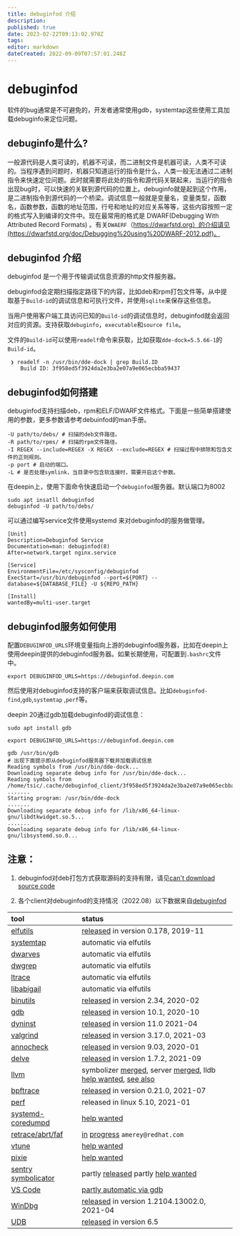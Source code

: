 ```yaml
---
title: debuginfod 介绍
description: 
published: true
date: 2023-02-22T09:13:02.978Z
tags: 
editor: markdown
dateCreated: 2022-09-09T07:57:01.248Z
---
```


# debuginfod

软件的bug通常是不可避免的，开发者通常使用gdb，systemtap这些使用工具加载debuginfo来定位问题。

## debuginfo是什么?

一般源代码是人类可读的，机器不可读，而二进制文件是机器可读，人类不可读的。当程序遇到问题时，机器只知道运行的指令是什么，人类一般无法通过二进制指令来快速定位问题。此时就需要将此处的指令和源代码关联起来，当运行的指令出现bug时，可以快速的关联到源代码的位置上。debuginfo就是起到这个作用，是二进制指令到源代码的一个桥梁。调试信息一般就是变量名，变量类型，函数名，函数参数，函数的地址范围，行号和地址的对应关系等等，这些内容按照一定的格式写入到编译的文件中。现在最常用的格式是 DWARF(Debugging With Attributed Record Formats) 。有关`DWAERF`（https://dwarfstd.org）的介绍请见(https://dwarfstd.org/doc/Debugging%20using%20DWARF-2012.pdf)。



## debuginfod 介绍

   debuginfod 是一个用于传输调试信息资源的http文件服务器。

   debuginfod会定期扫描指定路径下的内容，比如deb和rpm打包文件等。从中提取基于`Build-id`的调试信息和可执行文件，并使用`sqlite`来保存这些信息。

   当用户使用客户端工具访问已知的`Build-id`的调试信息时，debuginfod就会返回对应的资源。支持获取`debuginfo`，`executable`和`source file`。

   文件的`Build-id`可以使用`readelf`命令来获取，比如获取`dde-dock=5.5.66-1`的`Build-id`。

   ```shell
    ❯ readelf -n /usr/bin/dde-dock | grep Build.ID
       Build ID: 3f958ed5f3924da2e3ba2e07a9e065ecbba59437
   ```

   

## debuginfod如何搭建

   debuginfod支持扫描deb，rpm和ELF/DWARF文件格式。下面是一些简单搭建使用的参数，更多参数请参考debuinfod的man手册。

   ```
   -U path/to/debs/ # 扫描的deb文件路径。
   -R path/to/rpms/ # 扫描的rpm文件路径。
   -I REGEX --include=REGEX -X REGEX --exclude=REGEX # 扫描过程中排除和包含文件的正则规则。
   -p port # 启动的端口。
   -L # 是否处理symlink，当目录中包含软连接时，需要开启这个参数。
   ```

   在deepin上，使用下面命令快速启动一个`debuginfod`服务器。默认端口为8002

   ```shell
   sudo apt insatll debuginfod
   debuginfod -U path/to/debs/
   ```

   可以通过编写service文件使用systemd 来对debuginfod的服务做管理。

   ```
   [Unit]
   Description=Debuginfod Service
   Documentation=man: debuginfod(8)
   After=network.target nginx.service
   
   [Service]
   EnvironmentFile=/etc/sysconfig/debuginfod
   ExecStart=/usr/bin/debuginfod --port=${PORT} --database=${DATABASE_FILE} -U ${REPO_PATH}
   
   [Install]
   wantedBy=multi-user.target
   ```

   

## debuginfod服务如何使用

   配置`DEBUGINFOD_URLS`环境变量指向上游的debuginfod服务器，比如在deepin上使用deepin提供的debuginfod服务器。如果长期使用，可配置到`.bashrc`文件中。

   ```shell
   export DEBUGINFOD_URLS=https://debuginfod.deepin.com
   ```

   然后使用对debuginfod支持的客户端来获取调试信息。比如`debuginfod-find`,`gdb`,`systemtap` ,`perf`等。

   deepin 20通过gdb加载debuginfod的调试信息：

   ```shell
   sudo apt install gdb
   
   export DEBUGINFOD_URLS=https://debuginfod.deepin.com
   
   gdb /usr/bin/gdb
   # 出现下面提示即从debuginfod服务器下载并加载调试信息
   Reading symbols from /usr/bin/dde-dock...
   Downloading separate debug info for /usr/bin/dde-dock...
   Reading symbols from /home/tsic/.cache/debuginfod_client/3f958ed5f3924da2e3ba2e07a9e065ecbba59437/debuginfo...
   .......
   Starting program: /usr/bin/dde-dock
   .......
   Downloading separate debug info for /lib/x86_64-linux-gnu/libdtkwidget.so.5...
   .......
   Downloading separate debug info for /lib/x86_64-linux-gnu/libsystemd.so.0...
   ```
## 注意：
1.  debuginfod对deb打包方式获取源码的支持有限，请见[can't download source code](https://wiki.debian.org/Debuginfod#The_service_isn.27t_working.21__I_can.27t_download_the_source_code_while_debugging_a_package.21)

2.  各个client对debuginfod的支持情况（2022.08）以下数据来自[debuginfod](https://sourceware.org/elfutils/Debuginfod.html)

| tool                                                         | status                                                       |
| :----------------------------------------------------------- | :----------------------------------------------------------- |
| [elfutils](https://sourceware.org/elfutils/index.html)       | [released](https://sourceware.org/ml/elfutils-devel/2019-q4/msg00219.html) in version 0.178, 2019-11 |
| [systemtap](https://sourceware.org/systemtap/)               | automatic via elfutils                                       |
| [dwarves](https://github.com/acmel/dwarves)                  | automatic via elfutils                                       |
| [dwgrep](https://pmachata.github.io/dwgrep/)                 | automatic via elfutils                                       |
| [ltrace](https://gitlab.com/cespedes/ltrace)                 | automatic via elfutils                                       |
| [libabigail](https://sourceware.org/libabigail/)             | automatic via elfutils                                       |
| [binutils](https://sourceware.org/binutils/)                 | [released](https://sourceware.org/ml/binutils/2020-02/msg00006.html) in version 2.34, 2020-02 |
| [gdb](https://sourceware.org/gdb/)                           | [released](https://lists.gnu.org/archive/html/info-gnu/2020-10/msg00009.html) in version 10.1, 2020-10 |
| [dyninst](https://www.dyninst.org/dyninst)                   | [released](https://github.com/dyninst/dyninst/pull/736) in version 11.0 2021-04 |
| [valgrind](https://www.valgrind.org/)                        | [released](https://sourceware.org/git/?p=valgrind.git;a=commit;h=fd4e3fb0ffa3f751f0e7f2e7f4639d4c3773305d) in version 3.17.0, 2021-03 |
| [annocheck](https://fedoraproject.org/wiki/Toolchain/Watermark) | [released](https://sourceware.org/git/?p=annobin.git;a=commitdiff;h=3d27b86eb088bd23c5908a9d78c733417ade79be) in version 9.03, 2020-01 |
| [delve](https://github.com/go-delve/delve)                   | [released](https://github.com/go-delve/delve/pull/2670) in version 1.7.2, 2021-09 |
| [llvm](https://llvm.org/)                                    | symbolizer [merged](https://reviews.llvm.org/D113717), server [merged](https://reviews.llvm.org/D114846), lldb [help wanted](https://reviews.llvm.org/D75750), [see also](https://github.com/schultetwin1/gdbundle-debuginfod) |
| [bpftrace](https://github.com/iovisor/bpftrace)              | [released](https://github.com/iovisor/bpftrace/issues/1774) in version 0.21.0, 2021-07 |
| [perf](https://perf.wiki.kernel.org/index.php/Main_Page)     | released in linux 5.10, 2021-01                              |
| [systemd-coredumpd](https://www.freedesktop.org/software/systemd/man/systemd-coredump.html) | [help wanted](https://github.com/systemd/systemd/issues/14711) |
| [retrace/abrt/faf](https://github.com/abrt/faf/wiki/Retracing) | [in](https://github.com/abrt/faf/issues/952) [progress](https://github.com/abrt/faf/issues/951) `amerey@redhat.com` |
| [vtune](https://software.intel.com/content/www/us/en/develop/tools/oneapi/components/vtune-profiler.html) | [help wanted](https://community.intel.com/t5/Intel-oneAPI-Base-Toolkit/RFE-debuginfo-access-linux-via-debuginfod-protocol/m-p/1252914#M1032) |
| [pixie](https://pixielabs.ai/)                               | [help wanted](https://github.com/pixie-labs/pixie/issues/262) |
| [sentry symbolicator](https://sentry.io/)                    | partly [released](https://github.com/getsentry/symbolicator/pull/142) partly [help wanted](https://github.com/getsentry/symbolicator/issues/445) |
| [VS Code](https://code.visualstudio.com/)                    | [partly automatic via gdb](https://github.com/microsoft/MIEngine/issues/1142) |
| [WinDbg](https://docs.microsoft.com/en-us/windows-hardware/drivers/debugger/debugger-download-tools) | [released](https://docs.microsoft.com/en-us/windows-hardware/drivers/debugger/source-code-extended-access) in version 1.2104.13002.0, 2021-04 |
| [UDB](https://undo.io/)                                      | [released](https://docs.undo.io/) in version 6.5             |
